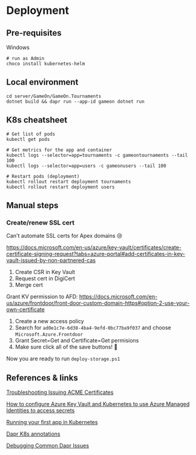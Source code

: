 # Deployment

## Pre-requisites

Windows

    # run as Admin
    choco install kubernetes-helm
    

## Local environment

    cd server/GameOn/GameOn.Tournaments
    dotnet build && dapr run --app-id gameon dotnet run

## K8s cheatsheet

    # Get list of pods
    kubectl get pods

    # Get metrics for the app and container
    kubectl logs --selector=app=tournaments -c gameontournaments --tail 100
    kubectl logs --selector=app=users -c gameonusers --tail 100

    # Restart pods (deployment)
    kubectl rollout restart deployment tournaments
    kubectl rollout restart deployment users

## Manual steps




### Create/renew SSL cert

Can't automate SSL certs for Apex domains 😢

<https://docs.microsoft.com/en-us/azure/key-vault/certificates/create-certificate-signing-request?tabs=azure-portal#add-certificates-in-key-vault-issued-by-non-partnered-cas>

1. Create CSR in Key Vault
1. Request cert in DigiCert
1. Merge cert

Grant KV permission to AFD: <https://docs.microsoft.com/en-us/azure/frontdoor/front-door-custom-domain-https#option-2-use-your-own-certificate>

1. Create a new access policy
1. Search for `ad0e1c7e-6d38-4ba4-9efd-0bc77ba9f037` and choose `Microsoft.Azure.Frontdoor`
1. Grant Secret=Get and Certificate=Get permisions
1. Make sure click all of the save buttons! 😬

Now you are ready to run `deploy-storage.ps1`

## References & links

[Troubleshooting Issuing ACME Certificates](https://cert-manager.io/docs/faq/acme/)

[How to configure Azure Key Vault and Kubernetes to use Azure Managed Identities to access secrets](https://docs.dapr.io/operations/components/setup-secret-store/supported-secret-stores/azure-keyvault-managed-identity/)

[Running your first app in Kubernetes](https://yourazurecoach.com/2019/12/30/exploring-dapr-running-your-first-dapr-app-in-kubernetes/)

[Dapr K8s annotations](https://docs.dapr.io/operations/hosting/kubernetes/kubernetes-annotations/)

[Debugging Common Dapr Issues](https://xaviergeerinck.com/post/dapr/debugging)
